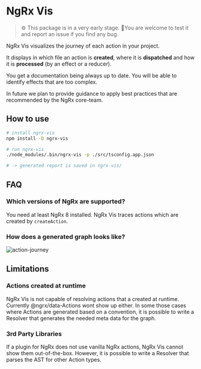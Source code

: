 # NgRx Vis

> ⚙️ This package is in a very early stage.
> 🐛You are welcome to test it and report an issue if you find any bug.

NgRx Vis visualizes the journey of each action in your project.

It displays in which file an action is **created**, where it is
**dispatched** and how it is **processed** (by an effect or a reducer).

You get a documentation being always up to date.
You will be able to identify effects that are too complex.

In future we plan to provide guidance to apply best practices that are
recommended by the NgRx core-team.

## How to use

```bash
# install ngrx-vis
npm install -D ngrx-vis

# run ngrx-vis
./node_modules/.bin/ngrx-vis -p ./src/tsconfig.app.json

# -> generated report is saved in ngrx-vis/
```

## FAQ

### Which versions of NgRx are supported?

You need at least NgRx 8 installed. NgRx Vis traces actions which are created by
`createAction`.

### How does a generated graph looks like?

![action-journey](https://github.com/co-IT/ngrx-vis/blob/master/assets/graphs.png?raw=true)

## Limitations

### Actions created at runtime

NgRx Vis is not capable of resolving actions that a created at runtime.
Currently @ngrx/data-Actions wont show up either.
In some those cases where Actions are generated based on a convention, it is
possible to write a Resolver that generates the needed meta data for the graph.

### 3rd Party Libraries

If a plugin for NgRx does not use vanilla NgRx actions, NgRx Vis cannot show
them out-of-the-box.
However, it is possible to write a Resolver that parses the AST for other
Action types.
